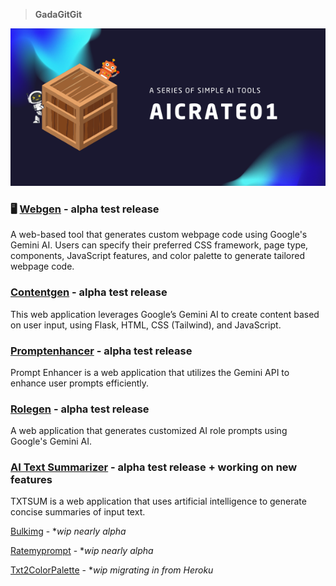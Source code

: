> **GadaGitGit**

![aicrate01-series](aicrate01.png)

### :desktop_computer: [Webgen](https://github.com/hizzybabe/webgen) - **alpha test release**

A web-based tool that generates custom webpage code using Google's Gemini AI. Users can specify their preferred CSS framework, page type, components, JavaScript features, and color palette to generate tailored webpage code.

### [Contentgen](https://github.com/hizzybabe/contentgen) - **alpha test release**

This web application leverages Google’s Gemini AI to create content based on user input, using Flask, HTML, CSS (Tailwind), and JavaScript.

### [Promptenhancer](https://github.com/hizzybabe/promptenhancer) - **alpha test release**

Prompt Enhancer is a web application that utilizes the Gemini API to enhance user prompts efficiently.

### [Rolegen](https://github.com/hizzybabe/rolegen) - **alpha test release**

A web application that generates customized AI role prompts using Google's Gemini AI.

### [AI Text Summarizer](https://github.com/hizzybabe/ez-ai-summarizer) - **alpha test release + working on new features**

TXTSUM is a web application that uses artificial intelligence to generate concise summaries of input text.

[Bulkimg](https://github.com/hizzybabe/bulkimg) - **wip nearly alpha*

[Ratemyprompt](https://github.com/hizzybabe/ratemyprompt) - **wip nearly alpha*

[Txt2ColorPalette](https://github.com/hizzybabe/txt-2-color-palette) - **wip migrating in from Heroku*
